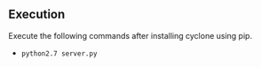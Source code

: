 ## Execution

Execute the following commands after installing cyclone using pip.

- `python2.7 server.py`
